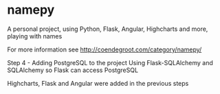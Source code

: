 # namepy
A personal project, using Python, Flask, Angular, Highcharts and more, playing with names

For more information see http://coendegroot.com/category/namepy/

Step 4 - Adding PostgreSQL to the project
Using Flask-SQLAlchemy and SQLAlchemy so Flask can access PostgreSQL

Highcharts, Flask and Angular were added in the previous steps
